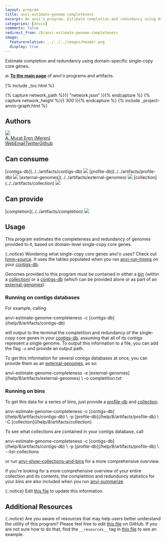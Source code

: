 ```yaml
---
layout: program
title: anvi-estimate-genome-completeness
excerpt: An anvi'o program. Estimate completion and redundancy using domain-specific single-copy core genes.
categories: [anvio]
comments: false
redirect_from: /8/anvi-estimate-genome-completeness
image:
  featurerelative: ../../../images/header.png
  display: true
---
```


Estimate completion and redundancy using domain-specific single-copy core genes.

🔙 **[To the main page](../../)** of anvi'o programs and artifacts.


{% include _toc.html %}
<div id="svg" class="subnetwork"></div>
{% capture network_path %}{{ "network.json" }}{% endcapture %}
{% capture network_height %}{{ 300 }}{% endcapture %}
{% include _project-anvio-graph.html %}


## Authors

<div class="anvio-person"><div class="anvio-person-info"><div class="anvio-person-photo"><img class="anvio-person-photo-img" src="../../images/authors/meren.jpg" /></div><div class="anvio-person-info-box"><a href="/people/meren" target="_blank"><span class="anvio-person-name">A. Murat Eren (Meren)</span></a><div class="anvio-person-social-box"><a href="http://merenlab.org" class="person-social" target="_blank"><i class="fa fa-fw fa-home"></i>Web</a><a href="mailto:a.murat.eren@gmail.com" class="person-social" target="_blank"><i class="fa fa-fw fa-envelope-square"></i>Email</a><a href="http://twitter.com/merenbey" class="person-social" target="_blank"><i class="fa fa-fw fa-twitter-square"></i>Twitter</a><a href="http://github.com/meren" class="person-social" target="_blank"><i class="fa fa-fw fa-github"></i>Github</a></div></div></div></div>



## Can consume


<p style="text-align: left" markdown="1"><span class="artifact-r">[contigs-db](../../artifacts/contigs-db) <img src="../../images/icons/DB.png" class="artifact-icon-mini" /></span> <span class="artifact-r">[profile-db](../../artifacts/profile-db) <img src="../../images/icons/DB.png" class="artifact-icon-mini" /></span> <span class="artifact-r">[external-genomes](../../artifacts/external-genomes) <img src="../../images/icons/TXT.png" class="artifact-icon-mini" /></span> <span class="artifact-r">[collection](../../artifacts/collection) <img src="../../images/icons/COLLECTION.png" class="artifact-icon-mini" /></span></p>


## Can provide


<p style="text-align: left" markdown="1"><span class="artifact-p">[completion](../../artifacts/completion) <img src="../../images/icons/CONCEPT.png" class="artifact-icon-mini" /></span></p>


## Usage


This program estimates the completeness and redundancy of genomes provided to it, based on domain-level single-copy core genes. 

{:.notice}
Wondering what single-copy core genes anvi'o uses? Check out <span class="artifact-n">[hmm-source](/help/8/artifacts/hmm-source)</span>. It uses the tables populated when you ran <span class="artifact-p">[anvi-run-hmms](/help/8/programs/anvi-run-hmms)</span> on your <span class="artifact-n">[contigs-db](/help/8/artifacts/contigs-db)</span>. 

Genomes provided to this program must be contained in either a <span class="artifact-n">[bin](/help/8/artifacts/bin)</span> (within a <span class="artifact-n">[collection](/help/8/artifacts/collection)</span>) or a <span class="artifact-n">[contigs-db](/help/8/artifacts/contigs-db)</span> (which can be provided alone or as part of an <span class="artifact-n">[external-genomes](/help/8/artifacts/external-genomes)</span>). 

### Running on contigs databases 

For example, calling 

<div class="codeblock" markdown="1">
anvi&#45;estimate&#45;genome&#45;completeness &#45;c <span class="artifact&#45;n">[contigs&#45;db](/help/8/artifacts/contigs&#45;db)</span> 
</div>

will output to the terminal the completition and redundancy of the single-copy core genes in your <span class="artifact-n">[contigs-db](/help/8/artifacts/contigs-db)</span>, assuming that all of its contigs represent a single genome. To output this information to a file, you can add the flag `-o` and provide an output path. 

To get this information for several contigs databases at once, you can provide them as an <span class="artifact-n">[external-genomes](/help/8/artifacts/external-genomes)</span>, as so:

<div class="codeblock" markdown="1">
anvi&#45;estimate&#45;genome&#45;completeness &#45;e <span class="artifact&#45;n">[external&#45;genomes](/help/8/artifacts/external&#45;genomes)</span> \
                                  &#45;o completition.txt
</div>

### Running on bins 

To get this data for a series of bins, just provide a <span class="artifact-n">[profile-db](/help/8/artifacts/profile-db)</span> and <span class="artifact-n">[collection](/help/8/artifacts/collection)</span>. 

<div class="codeblock" markdown="1">
anvi&#45;estimate&#45;genome&#45;completeness &#45;c <span class="artifact&#45;n">[contigs&#45;db](/help/8/artifacts/contigs&#45;db)</span> \
                                  &#45;p <span class="artifact&#45;n">[profile&#45;db](/help/8/artifacts/profile&#45;db)</span> \
                                  &#45;C <span class="artifact&#45;n">[collection](/help/8/artifacts/collection)</span> 
</div>

To see what collections are contained in your contigs database, call 

<div class="codeblock" markdown="1">
anvi&#45;estimate&#45;genome&#45;completeness &#45;c <span class="artifact&#45;n">[contigs&#45;db](/help/8/artifacts/contigs&#45;db)</span> \
                                  &#45;p <span class="artifact&#45;n">[profile&#45;db](/help/8/artifacts/profile&#45;db)</span> \
                                  &#45;&#45;list&#45;collections
</div>

or run <span class="artifact-p">[anvi-show-collections-and-bins](/help/8/programs/anvi-show-collections-and-bins)</span> for a more comprehensive overview. 

If you're looking for a more comprehensive overview of your entire collection and its contents, the completition and redunduncy statistics for your bins are also included when you run <span class="artifact-p">[anvi-summarize](/help/8/programs/anvi-summarize)</span>. 


{:.notice}
Edit [this file](https://github.com/merenlab/anvio/tree/master/anvio/docs/programs/anvi-estimate-genome-completeness.md) to update this information.


## Additional Resources



{:.notice}
Are you aware of resources that may help users better understand the utility of this program? Please feel free to edit [this file](https://github.com/merenlab/anvio/tree/master/bin/anvi-estimate-genome-completeness) on GitHub. If you are not sure how to do that, find the `__resources__` tag in [this file](https://github.com/merenlab/anvio/blob/master/bin/anvi-interactive) to see an example.
